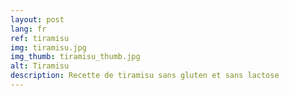 ```yaml
---
layout: post
lang: fr
ref: tiramisu
img: tiramisu.jpg
img_thumb: tiramisu_thumb.jpg
alt: Tiramisu
description: Recette de tiramisu sans gluten et sans lactose
---
```

